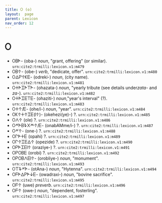 ```yaml
---
title: 𐊒 (o)
layout:  page
parent: Lexicon
nav_order: 12
---
```




# 𐊒


- 𐊒𐊂𐊀- (oba-) *noun*, "grant, offering" (or similar). `urn:cite2:trmilli:lexicon.v1:m479`
- 𐊒𐊂𐊁- (obe-) *verb*, "dedicate, offer". `urn:cite2:trmilli:lexicon.v1:m480`
- 𐊒𐊅𐊕𐊁𐊋𐊆- (odreki-) *noun*, (city name). `urn:cite2:trmilli:lexicon.v1:m481`
- 𐊒𐊛𐊀𐊈𐊀𐊗𐊀- (ohazata-) *noun*, "yearly tribute (see details under*zata-* and *za-*). `urn:cite2:trmilli:lexicon.v1:m482`
- 𐊒𐊛𐊀𐊈𐊆𐊗𐊆- (ohaziti-) *noun*,"year's interval" (?). `urn:cite2:trmilli:lexicon.v1:m483`
- 𐊒𐊛𐊁/𐊆- (ohe/i-) *noun*, "year". `urn:cite2:trmilli:lexicon.v1:m484`
- 𐊒𐊋𐊁𐊛𐊁𐊈𐊆(𐊊𐊁)- (okehezi(ye)-) ?. `urn:cite2:trmilli:lexicon.v1:m485`
- 𐊒𐊍𐊁 (ole) ?. `urn:cite2:trmilli:lexicon.v1:m486`
- 𐊒𐊏𐊀𐊂𐊙𐊐𐊎𐊁/𐊆- (onabAMme/i-) ?. `urn:cite2:trmilli:lexicon.v1:m487`
- 𐊒𐊏𐊁- (one-) ?. `urn:cite2:trmilli:lexicon.v1:m488`
- 𐊒𐊓𐊀𐊛𐊆 (opahi) ?. `urn:cite2:trmilli:lexicon.v1:m489`
- 𐊒𐊓𐊁𐊈𐊆𐊅𐊁 (opezide) ?. `urn:cite2:trmilli:lexicon.v1:m490`
- 𐊒𐊕𐊀𐊈𐊆𐊊𐊁 (oraziye-) ?. `urn:cite2:trmilli:lexicon.v1:m491`
- 𐊒𐊕𐊒𐊂𐊆 (orobi) ?. `urn:cite2:trmilli:lexicon.v1:m492`
- 𐊒𐊕𐊒𐊂𐊍𐊆𐊊𐊁- (orobliye-) *noun*, "monument". `urn:cite2:trmilli:lexicon.v1:m493`
- 𐊒𐊗𐊙𐊏𐊀- (otAna-) *noun*, "Hytenna". `urn:cite2:trmilli:lexicon.v1:m494`
- 𐊒𐊇𐊀𐊅𐊕𐊀𐊜𐊆- (owadraxi-) *noun*, "bovine sacrifice". `urn:cite2:trmilli:lexicon.v1:m495`
- 𐊒𐊇𐊁 (uwe) *preverb*. `urn:cite2:trmilli:lexicon.v1:m496`
- 𐊒𐊇𐊁 (owe-) *noun*, "dependent, fosterling". `urn:cite2:trmilli:lexicon.v1:m497`